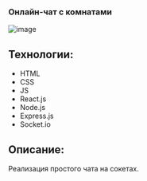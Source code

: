 ### Онлайн-чат с комнатами

![image](https://user-images.githubusercontent.com/34595724/138599553-cf3bdcba-a0ce-45bc-a505-dccd3c184255.png)


## Технологии:

* HTML
* CSS
* JS
* React.js
* Node.js
* Express.js
* Socket.io

## Описание:
Реализация простого чата на сокетах.

